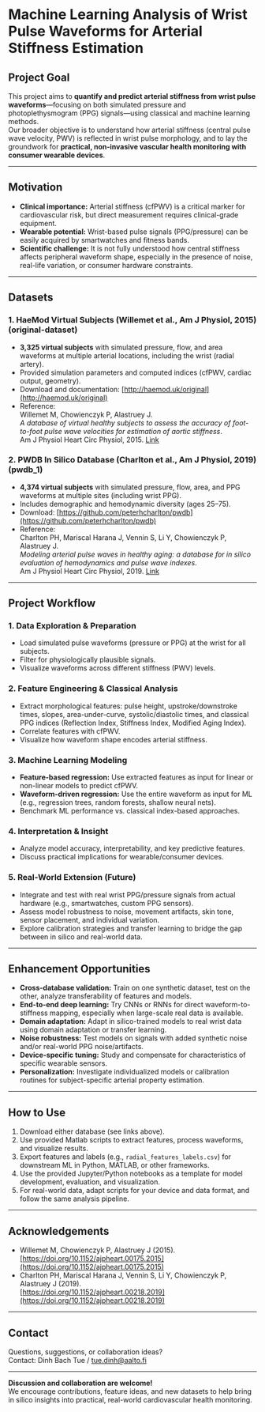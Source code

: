 # Machine Learning Analysis of Wrist Pulse Waveforms for Arterial Stiffness Estimation

## Project Goal

This project aims to **quantify and predict arterial stiffness from wrist pulse waveforms**—focusing on both simulated pressure and photoplethysmogram (PPG) signals—using classical and machine learning methods.  
Our broader objective is to understand how arterial stiffness (central pulse wave velocity, PWV) is reflected in wrist pulse morphology, and to lay the groundwork for **practical, non-invasive vascular health monitoring with consumer wearable devices**.

---

## Motivation

- **Clinical importance:** Arterial stiffness (cfPWV) is a critical marker for cardiovascular risk, but direct measurement requires clinical-grade equipment.
- **Wearable potential:** Wrist-based pulse signals (PPG/pressure) can be easily acquired by smartwatches and fitness bands.
- **Scientific challenge:** It is not fully understood how central stiffness affects peripheral waveform shape, especially in the presence of noise, real-life variation, or consumer hardware constraints.

---

## Datasets

### 1. HaeMod Virtual Subjects (Willemet et al., Am J Physiol, 2015)(original-dataset)
- **3,325 virtual subjects** with simulated pressure, flow, and area waveforms at multiple arterial locations, including the wrist (radial artery).
- Provided simulation parameters and computed indices (cfPWV, cardiac output, geometry).
- Download and documentation: [http://haemod.uk/original](http://haemod.uk/original)
- Reference:  
  Willemet M, Chowienczyk P, Alastruey J.  
  *A database of virtual healthy subjects to assess the accuracy of foot-to-foot pulse wave velocities for estimation of aortic stiffness*.  
  Am J Physiol Heart Circ Physiol, 2015. [Link](https://doi.org/10.1152/ajpheart.00175.2015)

### 2. PWDB In Silico Database (Charlton et al., Am J Physiol, 2019)(pwdb_1)
- **4,374 virtual subjects** with simulated pressure, flow, area, and PPG waveforms at multiple sites (including wrist PPG).
- Includes demographic and hemodynamic diversity (ages 25–75).
- Download: [https://github.com/peterhcharlton/pwdb](https://github.com/peterhcharlton/pwdb)
- Reference:  
  Charlton PH, Mariscal Harana J, Vennin S, Li Y, Chowienczyk P, Alastruey J.  
  *Modeling arterial pulse waves in healthy aging: a database for in silico evaluation of hemodynamics and pulse wave indexes*.  
  Am J Physiol Heart Circ Physiol, 2019. [Link](https://doi.org/10.1152/ajpheart.00218.2019)

---

## Project Workflow

### 1. Data Exploration & Preparation
- Load simulated pulse waveforms (pressure or PPG) at the wrist for all subjects.
- Filter for physiologically plausible signals.
- Visualize waveforms across different stiffness (PWV) levels.

### 2. Feature Engineering & Classical Analysis
- Extract morphological features: pulse height, upstroke/downstroke times, slopes, area-under-curve, systolic/diastolic times, and classical PPG indices (Reflection Index, Stiffness Index, Modified Aging Index).
- Correlate features with cfPWV.
- Visualize how waveform shape encodes arterial stiffness.

### 3. Machine Learning Modeling
- **Feature-based regression:** Use extracted features as input for linear or non-linear models to predict cfPWV.
- **Waveform-driven regression:** Use the entire waveform as input for ML (e.g., regression trees, random forests, shallow neural nets).
- Benchmark ML performance vs. classical index-based approaches.

### 4. Interpretation & Insight
- Analyze model accuracy, interpretability, and key predictive features.
- Discuss practical implications for wearable/consumer devices.

### 5. **Real-World Extension (Future)**
- Integrate and test with real wrist PPG/pressure signals from actual hardware (e.g., smartwatches, custom PPG sensors).
- Assess model robustness to noise, movement artifacts, skin tone, sensor placement, and individual variation.
- Explore calibration strategies and transfer learning to bridge the gap between in silico and real-world data.

---

## Enhancement Opportunities

- **Cross-database validation:** Train on one synthetic dataset, test on the other, analyze transferability of features and models.
- **End-to-end deep learning:** Try CNNs or RNNs for direct waveform-to-stiffness mapping, especially when large-scale real data is available.
- **Domain adaptation:** Adapt in silico-trained models to real wrist data using domain adaptation or transfer learning.
- **Noise robustness:** Test models on signals with added synthetic noise and/or real-world PPG noise/artifacts.
- **Device-specific tuning:** Study and compensate for characteristics of specific wearable sensors.
- **Personalization:** Investigate individualized models or calibration routines for subject-specific arterial property estimation.

---

## How to Use

1. Download either database (see links above).
2. Use provided Matlab scripts to extract features, process waveforms, and visualize results.
3. Export features and labels (e.g., `radial_features_labels.csv`) for downstream ML in Python, MATLAB, or other frameworks.
4. Use the provided Jupyter/Python notebooks as a template for model development, evaluation, and visualization.
5. For real-world data, adapt scripts for your device and data format, and follow the same analysis pipeline.

---

## Acknowledgements

- Willemet M, Chowienczyk P, Alastruey J (2015).  
  [https://doi.org/10.1152/ajpheart.00175.2015](https://doi.org/10.1152/ajpheart.00175.2015)
- Charlton PH, Mariscal Harana J, Vennin S, Li Y, Chowienczyk P, Alastruey J (2019).  
  [https://doi.org/10.1152/ajpheart.00218.2019](https://doi.org/10.1152/ajpheart.00218.2019)

---

## Contact

Questions, suggestions, or collaboration ideas?  
Contact: Dinh Bach Tue / tue.dinh@aalto.fi

---

**Discussion and collaboration are welcome!**  
We encourage contributions, feature ideas, and new datasets to help bring in silico insights into practical, real-world cardiovascular health monitoring.
